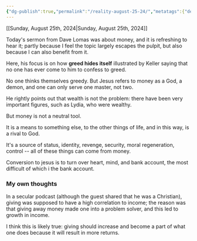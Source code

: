 ```yaml
---
{"dg-publish":true,"permalink":"/reality-august-25-24/","metatags":{"description":"some description","og:image":"https://example.com/someimage.png","og:title":null,"og:description":null,"twitter:card":"summary_large_image","twitter:image":null,"twitter:title":null,"twitter:description":null,"twitter:creator":"@JonahXJeremiah","twitter:site":"@JonahXJeremiah"},"created":"2024-08-25T13:05:42.643-07:00","updated":"2024-08-25T13:53:15.971-07:00"}
---
```



[[Sunday, August 25th, 2024\|Sunday, August 25th, 2024]]

Today's sermon from Dave Lomas was about money, and it is refreshing to hear it; partly because I feel the topic largely escapes the pulpit, but also because I can also benefit from it.

Here, his focus is on how **greed hides itself** illustrated by Keller saying that no one has ever come to him to confess to greed.

No one thinks themselves greedy.  But Jesus refers to money as a God, a demon, and one can only serve one master, not two.

He rightly points out that wealth is not the problem: there have been very important figures, such as Lydia, who were wealthy.

But money is not a neutral tool.

It is a means to something else, to the other things of life, and in this way, is a rival to God.

It's a source of status, identity, revenge, security, moral regeneration, control -- all of these things can come from money.

Conversion to jesus is to turn over heart, mind, and bank account, the most difficult of which i the bank account.

### My own thoughts
In a secular podcast (although the guest shared that he was a Christian), giving was supposed to have a high correlation to income; the reason was that giving away money made one into a problem solver, and this led to growth in income.

I think this is likely true: giving should increase and become a part of what one does because it will result in more returns.





